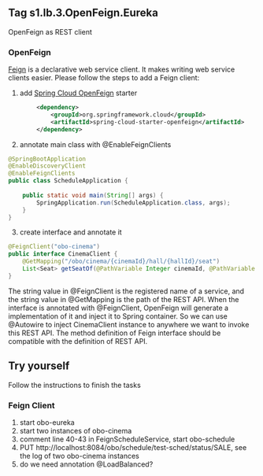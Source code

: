## Tag s1.lb.3.OpenFeign.Eureka
OpenFeign as REST client

### OpenFeign
[Feign](https://github.com/OpenFeign/feign) is a declarative web service client. It makes writing web service clients easier.
Please follow the steps to add a Feign client:

1. add [Spring Cloud OpenFeign](https://docs.spring.io/spring-cloud-openfeign/docs/current/reference/html/) starter
```xml
        <dependency>
            <groupId>org.springframework.cloud</groupId>
            <artifactId>spring-cloud-starter-openfeign</artifactId>
        </dependency>
```
2. annotate main class with @EnableFeignClients
```java
@SpringBootApplication
@EnableDiscoveryClient
@EnableFeignClients
public class ScheduleApplication {
    
    public static void main(String[] args) {
        SpringApplication.run(ScheduleApplication.class, args);
    }
}
```
3. create interface and annotate it 
```java
@FeignClient("obo-cinema")
public interface CinemaClient {
    @GetMapping("/obo/cinema/{cinemaId}/hall/{hallId}/seat")
    List<Seat> getSeatOf(@PathVariable Integer cinemaId, @PathVariable Integer hallId);
}
```
The string value in @FeignClient is the registered name of a service, and the string value in @GetMapping is the path of the REST API.
When the interface is annotated with @FeignClient, OpenFeign will generate a implementation of it and inject it to Spring container.
So we can use @Autowire to inject CinemaClient instance to anywhere we want to invoke this REST API. 
The method definition of Feign interface should be compatible with the definition of REST API.

## Try yourself
Follow the instructions to finish the tasks
### Feign Client
1. start obo-eureka
2. start two instances of obo-cinema
3. comment line 40-43 in FeignScheduleService, start obo-schedule
4. PUT http://localhost:8084/obo/schedule/test-sched/status/SALE, see the log of two obo-cinema instances
5. do we need annotation @LoadBalanced?